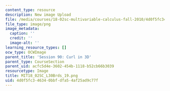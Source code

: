 ```yaml
---
content_type: resource
description: New image Upload
file: /media/courses/18-02sc-multivariable-calculus-fall-2010/4d0f5fc346340bbfdfa54af25ad9c77f_MIT18_02SC_L30Brds_19.png
file_type: image/png
image_metadata:
  caption: ''
  credit: ''
  image-alt: ''
learning_resource_types: []
ocw_type: OCWImage
parent_title: 'Session 90: Curl in 3D'
parent_type: CourseSection
parent_uid: acfc5d4e-3602-454b-1118-b52cb66b3039
resourcetype: Image
title: MIT18_02SC_L30Brds_19.png
uid: 4d0f5fc3-4634-0bbf-dfa5-4af25ad9c77f
---
```

